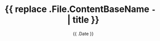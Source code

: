 ---
title: '{{ replace .File.ContentBaseName `-` ` ` | title }}'
date: '{{ .Date }}'
draft: true
campaigns: []
---
